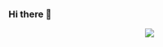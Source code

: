 ### Hi there 👋


<p align="center">
  <a href="https://skillicons.dev">
    <img src="https://skillicons.dev/icons?i=java,kotlin,typescript,angular,docker,git" />
  </a>
</p
